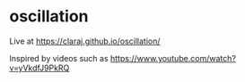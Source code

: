 # oscillation

Live at https://claraj.github.io/oscillation/

Inspired by videos such as https://www.youtube.com/watch?v=yVkdfJ9PkRQ

